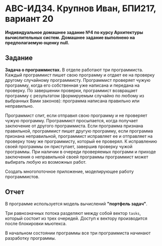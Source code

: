 # АВС-ИДЗ4. Крупнов Иван, БПИ217, вариант 20

**Индивидуальное домашнее задание №4 по курсу Архитектуры вычислительных систем. Домашнее задание выполнено на предполагаемую оценку null.**

## Задание

**Задача о программистах.**
В отделе работают три программиста. Каждый программист пишет свою программу и отдает ее на проверку другому случайному программисту. Программист проверяет чужую программу, когда его собственная уже написана и передана на проверку. По завершении проверки, программист возвращает программу с результатом (формируемым случайно по любому из выбранных Вами законов): программа написана правильно или неправильно. 

Программист спит, если отправил свою программу и не проверяет чужую программу. Программист просыпается, когда получает заключение от другого программиста. Если программа признана правильной, программист пишет другую программу, если программа признана неправильной, программист исправляет ее и отправляет на проверку тому же программисту, который ее проверял. К исправлению своей программы он приступает, завершив проверку чужой программы. При наличии в очереди проверяемых программ и приходе заключения о неправильной своей программы программист может выбирать любую из возможных работ. 

Создать многопоточное приложение, моделирующее работу программистов.

## Отчет
В программе используется модель вычислений **"портфель задач"**.

Три равнозначных потока разделяют между собой вектор `tasks`, который состоит из трех очередей.
Доступ к вектору производится после блокировки мьютекса.

В начальном состоянии программы все три программиста начинают разработку программы.
